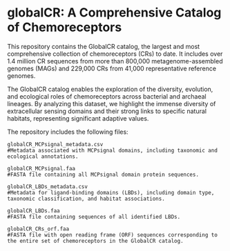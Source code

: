 # globalCR: A Comprehensive Catalog of Chemoreceptors
This repository contains the GlobalCR catalog, the largest and most comprehensive collection of chemoreceptors (CRs) to date. It includes over 1.4 million CR sequences from more than 800,000 metagenome-assembled genomes (MAGs) and 229,000 CRs from 41,000 representative reference genomes.

The GlobalCR catalog enables the exploration of the diversity, evolution, and ecological roles of chemoreceptors across bacterial and archaeal lineages. By analyzing this dataset, we highlight the immense diversity of extracellular sensing domains and their strong links to specific natural habitats, representing significant adaptive values.

The repository includes the following files:

    globalCR_MCPsignal_metadata.csv
    #Metadata associated with MCPsignal domains, including taxonomic and ecological annotations.

    globalCR_MCPsignal.faa
    #FASTA file containing all MCPsignal domain protein sequences.

    globalCR_LBDs_metadata.csv
    #Metadata for ligand-binding domains (LBDs), including domain type, taxonomic classification, and habitat associations.

    globalCR_LBDs.faa
    #FASTA file containing sequences of all identified LBDs.

    globalCR_CRs_orf.faa
    #FASTA file with open reading frame (ORF) sequences corresponding to the entire set of chemoreceptors in the GlobalCR catalog.
